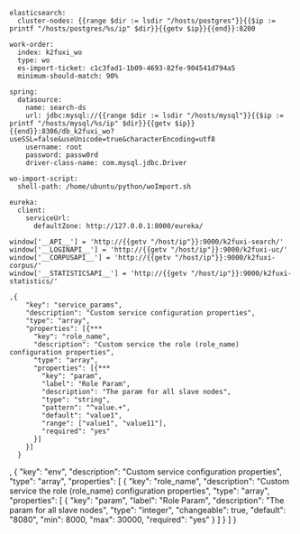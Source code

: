 ```code
elasticsearch:
  cluster-nodes: {{range $dir := lsdir "/hosts/postgres"}}{{$ip := printf "/hosts/postgres/%s/ip" $dir}}{{getv $ip}}{{end}}:8200

work-order:
  index: k2fuxi_wo
  type: wo
  es-import-ticket: c1c3fad1-1b09-4693-82fe-904541d794a5
  minimum-should-match: 90%

spring:
  datasource:
    name: search-ds
    url: jdbc:mysql://{{range $dir := lsdir "/hosts/mysql"}}{{$ip := printf "/hosts/mysql/%s/ip" $dir}}{{getv $ip}}{{end}}:8306/db_k2fuxi_wo?useSSL=false&useUnicode=true&characterEncoding=utf8
    username: root
    password: passw0rd
    driver-class-name: com.mysql.jdbc.Driver

wo-import-script:
  shell-path: /home/ubuntu/python/woImport.sh

eureka:
  client:
    serviceUrl:
      defaultZone: http://127.0.0.1:8000/eureka/
```

```
window['__API__'] = 'http://{{getv "/host/ip"}}:9000/k2fuxi-search/'
window['__LOGINAPI__'] = 'http://{{getv "/host/ip"}}:9000/k2fuxi-uc/'
window['__CORPUSAPI__'] = 'http://{{getv "/host/ip"}}:9000/k2fuxi-corpus/'
window['__STATISTICSAPI__'] = 'http://{{getv "/host/ip"}}:9000/k2fuxi-statistics/'
```
```
,{
    "key": "service_params",
    "description": "Custom service configuration properties",
    "type": "array",
    "properties": [{***
      "key": "role_name",
      "description": "Custom service the role (role_name) configuration properties",
      "type": "array",
      "properties": [{***
        "key": "param",
        "label": "Role Param",
        "description": "The param for all slave nodes",
        "type": "string",
        "pattern": "^value.+",
        "default": "value1",
        "range": ["value1", "value11"],
        "required": "yes"
      }]
    }]
  }
```

,
    {
      "key": "env",
      "description": "Custom service configuration properties",
      "type": "array",
      "properties": [
        {
          "key": "role_name",
          "description": "Custom service the role (role_name) configuration properties",
          "type": "array",
          "properties": [
            {
              "key": "param",
              "label": "Role Param",
              "description": "The param for all slave nodes",
              "type": "integer",
              "changeable": true,
              "default": "8080",
              "min": 8000,
              "max": 30000,
              "required": "yes"
            }
          ]
        }
      ]
    }